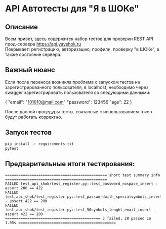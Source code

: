 # API Автотесты для "Я в ШОКе"

## Описание
Всем привет, здесь содержится набор тестов для проверки REST API прод-сервера https://api.yavshok.ru  
Покрывает: регистрацию, авторизацию, профили, проверку "в ШОКе", а также состояние сервера.

## Важный нюанс
Если после переноса возникла проблема с запуском тестов на зарегистрированного пользователя, в localhost, необходимо через swagger зарегистрировать пользователя
со следующими данными:

{
    "email": "101010@mail.com"
    "password": 123456
    "age": 22
}

После данной процедуры тесты, связанные с использованием токен будут работать корректно.

## Запуск тестов

```bash
pip install -r requirements.txt
pytest
```

## Предварительные итоги тестирования:
```
============================================== short test summary info ==============================================
FAILED test_api_shok/test_register.py::test_password_nospace_insert - assert 200 == 422
FAILED test_api_shok/test_register.py::test_passwordwith_specialsymbols_insert - assert 422 == 200
FAILED test_api_shok/test_register.py::test_50symbols_lenght_email_insert - assert 422 == 200
=========================================== 3 failed, 28 passed in 1.05s ============================================
```